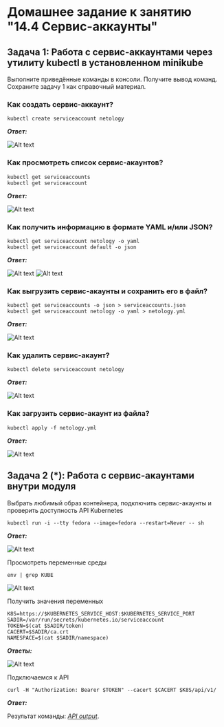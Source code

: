 # Домашнее задание к занятию "14.4 Сервис-аккаунты"

## Задача 1: Работа с сервис-аккаунтами через утилиту kubectl в установленном minikube

Выполните приведённые команды в консоли. Получите вывод команд. Сохраните
задачу 1 как справочный материал.

### Как создать сервис-аккаунт?

```
kubectl create serviceaccount netology
```
***Ответ:***

![Alt text](https://i.ibb.co/xCQVjp0/Screenshot-1.jpg)

### Как просмотреть список сервис-акаунтов?

```
kubectl get serviceaccounts
kubectl get serviceaccount
```
***Ответ:***

![Alt text](https://i.ibb.co/M6qNYjK/Screenshot-2.jpg)

### Как получить информацию в формате YAML и/или JSON?

```
kubectl get serviceaccount netology -o yaml
kubectl get serviceaccount default -o json
```
***Ответ:***

![Alt text](https://i.ibb.co/Sv3zLmD/Screenshot-3.jpg)
![Alt text](https://i.ibb.co/6BByBqp/Screenshot-4.jpg)

### Как выгрузить сервис-акаунты и сохранить его в файл?

```
kubectl get serviceaccounts -o json > serviceaccounts.json
kubectl get serviceaccount netology -o yaml > netology.yml
```
***Ответ:***

![Alt text](https://i.ibb.co/RBR7pcp/Screenshot-5.jpg)

### Как удалить сервис-акаунт?

```
kubectl delete serviceaccount netology
```
***Ответ:***

![Alt text](https://i.ibb.co/wM8S3PJ/Screenshot-6.jpg)

### Как загрузить сервис-акаунт из файла?

```
kubectl apply -f netology.yml
```
***Ответ:***

![Alt text](https://i.ibb.co/w0XjM2W/Screenshot-7.jpg)

## Задача 2 (*): Работа с сервис-акаунтами внутри модуля

Выбрать любимый образ контейнера, подключить сервис-акаунты и проверить
доступность API Kubernetes

```
kubectl run -i --tty fedora --image=fedora --restart=Never -- sh
```
***Ответ:***

![Alt text](https://i.ibb.co/mJb7DWg/Screenshot-8.jpg)

Просмотреть переменные среды

```
env | grep KUBE
```

![Alt text](https://i.ibb.co/wJrsjxt/Screenshot-9.jpg)

Получить значения переменных
```
K8S=https://$KUBERNETES_SERVICE_HOST:$KUBERNETES_SERVICE_PORT
SADIR=/var/run/secrets/kubernetes.io/serviceaccount
TOKEN=$(cat $SADIR/token)
CACERT=$SADIR/ca.crt
NAMESPACE=$(cat $SADIR/namespace)
```
***Ответы:***

![Alt text](https://i.ibb.co/svSDrcr/Screenshot-11.jpg)

Подключаемся к API

```
curl -H "Authorization: Bearer $TOKEN" --cacert $CACERT $K8S/api/v1/
```
***Ответ:***

Результат команды:  *[API output](https://github.com/romrsch/netology-14.4/blob/main/api_output.md)*.



